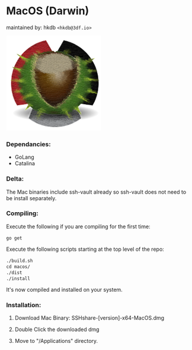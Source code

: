 # MacOS (Darwin)
maintained by: hkdb `<hkdb@3df.io>`

![SSHshare](../SSHshare-icon.png)

### Dependancies:

- GoLang
- Catalina

### Delta:

The Mac binaries include ssh-vault already so ssh-vault does not need to be install separately.

### Compiling:

Execute the following if you are compiling for the first time:

```
go get
```

Execute the following scripts starting at the top level of the repo:

```
./build.sh
cd macos/
./dist
./install
```

It's now compiled and installed on your system. 

### Installation:

1. Download Mac Binary: SSHshare-[version]-x64-MacOS.dmg

2. Double Click the downloaded dmg

3. Move to "/Applications" directory.